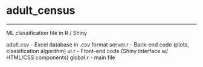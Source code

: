 # adult_census
-----------------------------------
ML classification file in R / Shiny

adult.csv - Excel database in .csv format
server.r  - Back-end code (plots, classification algorithm)
ui.r      - Front-end code (Shiny interface w/ HTML/CSS components)
global.r  - main file
